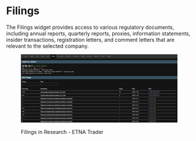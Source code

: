 # Filings

The Filings widget provides access to various regulatory documents, including annual reports, quarterly reports, proxies, information statements, insider transactions, registration letters, and comment letters that are relevant to the selected company.

<figure><img src="../../../../.gitbook/assets/Screenshot 2023-11-13 at 10.35.46.png" alt=""><figcaption><p>Filings in Research - ETNA Trader</p></figcaption></figure>
